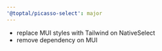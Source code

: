 ```yaml
---
'@toptal/picasso-select': major
---
```


- replace MUI styles with Tailwind on NativeSelect
- remove dependency on MUI
